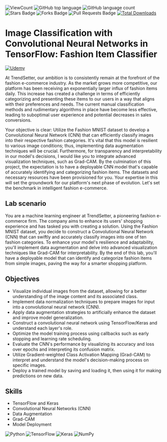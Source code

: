 ![ViewCount](https://views.whatilearened.today/views/github/debdattasarkar/Image-Classification-with-CNN-in-TensorFlow.svg?cache=remove)
![GitHub top language](https://img.shields.io/github/languages/top/debdattasarkar/Image-Classification-with-CNN-in-TensorFlow?style=flat)
![GitHub language count](https://img.shields.io/github/languages/count/debdattasarkar/Image-Classification-with-CNN-in-TensorFlow?style=flat)
![Stars Badge](https://img.shields.io/github/stars/debdattasarkar/Image-Classification-with-CNN-in-TensorFlow?style=flat)
![Forks Badge](https://img.shields.io/github/forks/debdattasarkar/Image-Classification-with-CNN-in-TensorFlow?style=flat)
![Pull Requests Badge](https://img.shields.io/github/issues-pr/debdattasarkar/Image-Classification-with-CNN-in-TensorFlow?style=flat)
[![Total Downloads](https://img.shields.io/github/downloads/debdattasarkar/Image-Classification-with-CNN-in-TensorFlow/total.svg)](https://github.com/debdattasarkar/Image-Classification-with-CNN-in-TensorFlow/releases/)

# Image Classification with Convolutional Neural Networks in TensorFlow: Fashion Item Classifier

 <a href="https://www.udemy.com/labs/image-classification-with-convolutional-neural-networks-in-tensorflow-fashion-item-classifier/overview/"> ![Udemy](https://img.shields.io/badge/Udemy-EC5252?style=for-the-badge&logo=Udemy&logoColor=white) </a>

At TrendSetter, our ambition is to consistently remain at the forefront of the fashion e-commerce industry. As the market grows more competitive, our platform has been receiving an exponentially larger influx of fashion items daily. This increase has created a challenge in terms of efficiently categorizing and presenting these items to our users in a way that aligns with their preferences and needs. The current manual classification methods and rudimentary algorithms in place have become less effective, leading to suboptimal user experience and potential decreases in sales conversions.

Your objective is clear: Utilize the Fashion MNIST dataset to develop a Convolutional Neural Network (CNN) that can efficiently classify images into their respective fashion categories. It's vital that this model is resilient to various image conditions; thus, implementing data augmentation techniques will be crucial. Furthermore, for transparency and interpretability in our model's decisions, I would like you to integrate advanced visualization techniques, such as Grad-CAM. By the culmination of this project, the expectation is to have a deployable CNN model that's capable of accurately identifying and categorizing fashion items. The datasets and necessary resources have been provisioned for you. Your expertise in this will set the groundwork for our platform's next phase of evolution. Let's set the benchmark in intelligent fashion e-commerce.

## Lab scenario
You are a machine learning engineer at TrendSetter, a pioneering fashion e-commerce firm. The company aims to enhance its users' shopping experience and has tasked you with creating a solution. Using the Fashion MNIST dataset, you decide to construct a Convolutional Neural Network (CNN) that can swiftly and accurately classify images into one of ten fashion categories. To enhance your model's resilience and adaptability, you'll implement data augmentation and delve into advanced visualization techniques like Grad-CAM for interpretability. By the end of this lab, you'll have a deployable model that can identify and categorize fashion items from simple images, paving the way for a smarter shopping platform.

## Objectives
- Visualize individual images from the dataset, allowing for a better understanding of the image content and its associated class.
- Implement data normalization techniques to prepare images for input into a convolutional neural network (CNN).
- Apply data augmentation strategies to artificially enhance the dataset and improve model generalization.
- Construct a convolutional neural network using TensorFlow/Keras and understand each layer's role.
- Optimize the model training process using callbacks such as early stopping and learning rate scheduling.
- Evaluate the CNN's performance by visualizing its accuracy and loss over epochs and interpreting its confusion matrix.
- Utilize Gradient-weighted Class Activation Mapping (Grad-CAM) to interpret and understand the model's decision-making process on specific images.
- Deploy a trained model by saving and loading it, then using it for making predictions on new data.

## Skills
- TensorFlow and Keras
- Convolutional Neural Networks (CNN)
- Data Augmentation
- Grad-CAM
- Model Deployment

![Python](https://img.shields.io/badge/python-3670A0?style=for-the-badge&logo=python&logoColor=ffdd54)
![TensorFlow](https://img.shields.io/badge/TensorFlow-%23FF6F00.svg?style=for-the-badge&logo=TensorFlow&logoColor=white)
![Keras](https://img.shields.io/badge/Keras-%23D00000.svg?style=for-the-badge&logo=Keras&logoColor=white)
![NumPy](https://img.shields.io/badge/numpy-%23013243.svg?style=for-the-badge&logo=numpy&logoColor=white)
